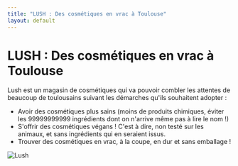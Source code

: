 ```yaml
---
title: "LUSH : Des cosmétiques en vrac à Toulouse"
layout: default
---
```


# LUSH : Des cosmétiques en vrac à Toulouse

Lush est un magasin de cosmétiques qui va pouvoir combler les attentes de beaucoup de toulousains suivant les démarches qu'ils souhaitent adopter :

- Avoir des cosmétiques plus sains (moins de produits chimiques, éviter les 99999999999 ingrédients dont on n'arrive même pas à lire le nom !)
- S'offrir des cosmétiques végans ! C'est à dire, non testé sur les animaux, et sans ingrédients qui en seraient issus.
- Trouver des cosmétiques en vrac, à la coupe, en dur et sans emballage ! 

![Lush](https://www.dropbox.com/lightbox/home/_blog-mieux-vivre/Photos-articles?select=Lush-2.jpg)

